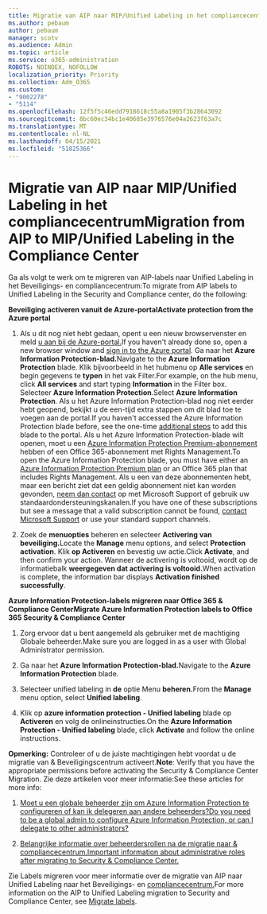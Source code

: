 ```yaml
---
title: Migratie van AIP naar MIP/Unified Labeling in het compliancecentrum
ms.author: pebaum
author: pebaum
manager: scotv
ms.audience: Admin
ms.topic: article
ms.service: o365-administration
ROBOTS: NOINDEX, NOFOLLOW
localization_priority: Priority
ms.collection: Adm_O365
ms.custom:
- "9002278"
- "5114"
ms.openlocfilehash: 12f5f5c46edd7918618c55a8a1905f3b28643092
ms.sourcegitcommit: 8bc60ec34bc1e40685e3976576e04a2623f63a7c
ms.translationtype: MT
ms.contentlocale: nl-NL
ms.lasthandoff: 04/15/2021
ms.locfileid: "51825366"
---
```

# <a name="migration-from-aip-to-mipunified-labeling-in-the-compliance-center"></a><span data-ttu-id="3528f-102">Migratie van AIP naar MIP/Unified Labeling in het compliancecentrum</span><span class="sxs-lookup"><span data-stu-id="3528f-102">Migration from AIP to MIP/Unified Labeling in the Compliance Center</span></span>

<span data-ttu-id="3528f-103">Ga als volgt te werk om te migreren van AIP-labels naar Unified Labeling in het Beveiligings- en compliancecentrum:</span><span class="sxs-lookup"><span data-stu-id="3528f-103">To migrate from AIP labels to Unified Labeling in the Security and Compliance center, do the following:</span></span>

<span data-ttu-id="3528f-104">**Beveiliging activeren vanuit de Azure-portal**</span><span class="sxs-lookup"><span data-stu-id="3528f-104">**Activate protection from the Azure portal**</span></span>

1. <span data-ttu-id="3528f-105">Als u dit nog niet hebt gedaan, opent u een nieuw browservenster en meld [u aan bij de Azure-portal.](https://docs.microsoft.com/azure/information-protection/deploy-use/configure-policy#signing-in-to-the-azure-portal)</span><span class="sxs-lookup"><span data-stu-id="3528f-105">If you haven't already done so, open a new browser window and [sign in to the Azure portal](https://docs.microsoft.com/azure/information-protection/deploy-use/configure-policy#signing-in-to-the-azure-portal).</span></span> <span data-ttu-id="3528f-106">Ga naar het **Azure Information Protection-blad.**</span><span class="sxs-lookup"><span data-stu-id="3528f-106">Navigate to the **Azure Information Protection** blade.</span></span> <span data-ttu-id="3528f-107">Klik bijvoorbeeld in het hubmenu op **Alle services** en begin gegevens te **typen** in het vak Filter.</span><span class="sxs-lookup"><span data-stu-id="3528f-107">For example, on the hub menu, click **All services** and start typing **Information** in the Filter box.</span></span> <span data-ttu-id="3528f-108">Selecteer **Azure Information Protection**.</span><span class="sxs-lookup"><span data-stu-id="3528f-108">Select **Azure Information Protection**.</span></span> <span data-ttu-id="3528f-109">Als u het Azure Information Protection-blad nog niet eerder [](https://docs.microsoft.com/azure/information-protection/deploy-use/configure-policy#to-access-the-azure-information-protection-blade-for-the-first-time) hebt geopend, bekijkt u de een-tijd extra stappen om dit blad toe te voegen aan de portal.</span><span class="sxs-lookup"><span data-stu-id="3528f-109">If you haven't accessed the Azure Information Protection blade before, see the one-time [additional steps](https://docs.microsoft.com/azure/information-protection/deploy-use/configure-policy#to-access-the-azure-information-protection-blade-for-the-first-time) to add this blade to the portal.</span></span> <span data-ttu-id="3528f-110">Als u het Azure Information Protection-blade wilt openen, moet u een [Azure Information Protection Premium-abonnement](https://www.microsoft.com/cloud-platform/azure-information-protection-pricing) hebben of een Office 365-abonnement met Rights Management.</span><span class="sxs-lookup"><span data-stu-id="3528f-110">To open the Azure Information Protection blade, you must have either an [Azure Information Protection Premium plan](https://www.microsoft.com/cloud-platform/azure-information-protection-pricing) or an Office 365 plan that includes Rights Management.</span></span> <span data-ttu-id="3528f-111">Als u een van deze abonnementen hebt, maar een bericht ziet dat een geldig abonnement niet kan worden gevonden, [neem dan contact](https://docs.microsoft.com/azure/information-protection/get-started/information-support#to-contact-microsoft-support) op met Microsoft Support of gebruik uw standaardondersteuningskanalen.</span><span class="sxs-lookup"><span data-stu-id="3528f-111">If you have one of these subscriptions but see a message that a valid subscription cannot be found, [contact Microsoft Support](https://docs.microsoft.com/azure/information-protection/get-started/information-support#to-contact-microsoft-support) or use your standard support channels.</span></span>

2. <span data-ttu-id="3528f-112">Zoek de **menuopties** beheren en selecteer **Activering van beveiliging.**</span><span class="sxs-lookup"><span data-stu-id="3528f-112">Locate the **Manage** menu options, and select **Protection activation**.</span></span> <span data-ttu-id="3528f-113">Klik **op Activeren** en bevestig uw actie.</span><span class="sxs-lookup"><span data-stu-id="3528f-113">Click **Activate**, and then confirm your action.</span></span> <span data-ttu-id="3528f-114">Wanneer de activering is voltooid, wordt op de informatiebalk **weergegeven dat activering is voltooid.**</span><span class="sxs-lookup"><span data-stu-id="3528f-114">When activation is complete, the information bar displays **Activation finished successfully**.</span></span>

<span data-ttu-id="3528f-115">**Azure Information Protection-labels migreren naar Office 365 & Compliance Center**</span><span class="sxs-lookup"><span data-stu-id="3528f-115">**Migrate Azure Information Protection labels to Office 365 Security & Compliance Center**</span></span>

1. <span data-ttu-id="3528f-116">Zorg ervoor dat u bent aangemeld als gebruiker met de machtiging Globale beheerder.</span><span class="sxs-lookup"><span data-stu-id="3528f-116">Make sure you are logged in as a user with Global Administrator permission.</span></span>

2. <span data-ttu-id="3528f-117">Ga naar het **Azure Information Protection-blad.**</span><span class="sxs-lookup"><span data-stu-id="3528f-117">Navigate to the **Azure Information Protection** blade.</span></span>

3. <span data-ttu-id="3528f-118">Selecteer unified labeling in **de** optie Menu **beheren.**</span><span class="sxs-lookup"><span data-stu-id="3528f-118">From the **Manage** menu option, select **Unified labeling**.</span></span>

4. <span data-ttu-id="3528f-119">Klik op **azure information protection - Unified labeling** blade op **Activeren** en volg de onlineinstructies.</span><span class="sxs-lookup"><span data-stu-id="3528f-119">On the **Azure Information Protection - Unified labeling** blade, click **Activate** and follow the online instructions.</span></span>

<span data-ttu-id="3528f-120">**Opmerking:** Controleer of u de juiste machtigingen hebt voordat u de migratie van & Beveiligingscentrum activeert.</span><span class="sxs-lookup"><span data-stu-id="3528f-120">**Note**: Verify that you have the appropriate permissions before activating the Security & Compliance Center Migration.</span></span> <span data-ttu-id="3528f-121">Zie deze artikelen voor meer informatie:</span><span class="sxs-lookup"><span data-stu-id="3528f-121">See these articles for more info:</span></span>

1. [<span data-ttu-id="3528f-122">Moet u een globale beheerder zijn om Azure Information Protection te configureren of kan ik delegeren aan andere beheerders?</span><span class="sxs-lookup"><span data-stu-id="3528f-122">Do you need to be a global admin to configure Azure Information Protection, or can I delegate to other administrators?</span></span>](https://docs.microsoft.com/azure/information-protection/faqs#do-you-need-to-be-a-global-admin-to-configure-azure-information-protection-or-can-i-delegate-to-other-administrators)

2. [<span data-ttu-id="3528f-123">Belangrijke informatie over beheerdersrollen na de migratie naar & compliancecentrum.</span><span class="sxs-lookup"><span data-stu-id="3528f-123">Important information about administrative roles after migrating to Security & Compliance Center.</span></span>](https://docs.microsoft.com/azure/information-protection/configure-policy-migrate-labels#important-information-about-administrative-roles)

<span data-ttu-id="3528f-124">Zie Labels migreren voor meer informatie over de migratie van AIP naar Unified Labeling naar het Beveiligings- en [compliancecentrum.](https://docs.microsoft.com/azure/information-protection/configure-policy-migrate-labels)</span><span class="sxs-lookup"><span data-stu-id="3528f-124">For more information on the AIP to Unified Labeling migration to Security and Compliance Center, see [Migrate labels](https://docs.microsoft.com/azure/information-protection/configure-policy-migrate-labels).</span></span>

